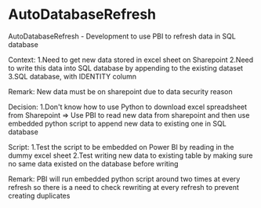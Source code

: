# AutoDatabaseRefresh
AutoDatabaseRefresh - Development to use PBI to refresh data in SQL database

Context:
	1.Need to get new data stored in excel sheet on Sharepoint 
	2.Need to write this data into SQL database by appending to the existing dataset
	3.SQL database, with IDENTITY column

Remark: New data must be on sharepoint due to data security reason

Decision:
	1.Don't know how to use Python to download excel spreadsheet from Sharepoint => Use PBI to read new data from sharepoint and then use embedded python script to append new data to existing one in SQL database


Script:
	1.Test the script to be embedded on Power BI by reading in the dummy excel sheet
	2.Test writing new data to existing table by making sure no same data existed on the database before writing

Remark: PBI will run embedded python script around two times at every refresh so there is a need to check rewriting at every refresh to prevent creating duplicates
